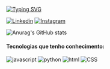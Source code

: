 
[![Typing SVG](https://readme-typing-svg.demolab.com?font=Fira+Code&pause=1000&color=428FFF&background=FFFFFF00&random=false&width=435&lines=Ol%C3%A1!+Eu+sou+o+Eduardo+Lima)](https://git.io/typing-svg)

[![Linkedin]( https://img.shields.io/badge/LinkedIn-0077B5?style=for-the-badge&logo=linkedin&logoColor=white)](https://www.linkedin.com/in/eduardo-lima-crr/)
[![Instagram](https://img.shields.io/badge/Instagram-E4405F?style=for-the-badge&logo=instagram&logoColor=white)](https://instagram.com/eduardo_limx) 

![Anurag's GitHub stats](https://github-readme-stats.vercel.app/api?username=Eduardolimacrr\&rank_icon=github&theme=dark)


#### Tecnologias que tenho conhecimento:

![javascript](https://img.shields.io/badge/JavaScript-323330?style=for-the-badge&logo=javascript&logoColor=F7DF1E )
![python](    https://img.shields.io/badge/Python-3776AB?style=for-the-badge&logo=python&logoColor=white)
![html](https://img.shields.io/badge/HTML-239120?style=for-the-badge&logo=html5&logoColor=white)
![CSS](https://img.shields.io/badge/CSS-239120?&style=for-the-badge&logo=css3&logoColor=white )


